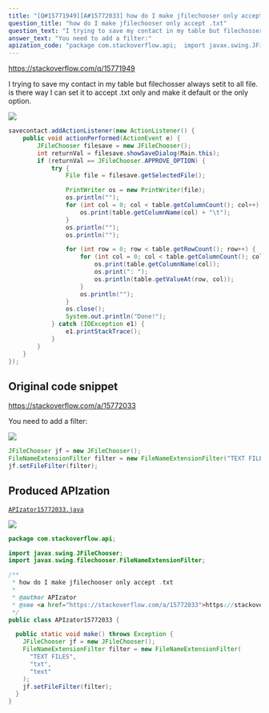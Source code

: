 ```yaml
---
title: "[Q#15771949][A#15772033] how do I make jfilechooser only accept .txt"
question_title: "how do I make jfilechooser only accept .txt"
question_text: "I trying to save my contact in my table but filechosser always setit to all file. is there way I can set it to accept .txt only and make it default or the only option."
answer_text: "You need to add a filter:"
apization_code: "package com.stackoverflow.api;  import javax.swing.JFileChooser; import javax.swing.filechooser.FileNameExtensionFilter;  /**  * how do I make jfilechooser only accept .txt  *  * @author APIzator  * @see <a href=\"https://stackoverflow.com/a/15772033\">https://stackoverflow.com/a/15772033</a>  */ public class APIzator15772033 {    public static void make() throws Exception {     JFileChooser jf = new JFileChooser();     FileNameExtensionFilter filter = new FileNameExtensionFilter(       \"TEXT FILES\",       \"txt\",       \"text\"     );     jf.setFileFilter(filter);   } }"
---
```


https://stackoverflow.com/q/15771949

I trying to save my contact in my table but filechosser always setit to all file.
is there way I can set it to accept .txt only and make it default or the only option.


<div class="code-logo"><img src="/stackoverflow.png" /></div>

```java
savecontact.addActionListener(new ActionListener() {
    public void actionPerformed(ActionEvent e) {
        JFileChooser filesave = new JFileChooser();
        int returnVal = filesave.showSaveDialog(Main.this);
        if (returnVal == JFileChooser.APPROVE_OPTION) {
            try {
                File file = filesave.getSelectedFile();

                PrintWriter os = new PrintWriter(file);
                os.println("");
                for (int col = 0; col < table.getColumnCount(); col++) {
                    os.print(table.getColumnName(col) + "\t");
                }
                os.println("");
                os.println("");

                for (int row = 0; row < table.getRowCount(); row++) {
                    for (int col = 0; col < table.getColumnCount(); col++) {
                        os.print(table.getColumnName(col));
                        os.print(": ");
                        os.println(table.getValueAt(row, col));
                    }
                    os.println("");
                }
                os.close();
                System.out.println("Done!");
            } catch (IOException e1) {
                e1.printStackTrace();
            }
        }
    }
});
```


## Original code snippet

https://stackoverflow.com/a/15772033

You need to add a filter:

<div class="code-logo"><img src="/stackoverflow.png" /></div>

```java
JFileChooser jf = new JFileChooser();
FileNameExtensionFilter filter = new FileNameExtensionFilter("TEXT FILES", "txt", "text");
jf.setFileFilter(filter);
```

## Produced APIzation

[`APIzator15772033.java`](https://github.com/pasqualesalza/apization/raw/main/data/search/APIzator15772033.java)

<div class="code-logo"><img src="/apizator.png" /></div>

```java
package com.stackoverflow.api;

import javax.swing.JFileChooser;
import javax.swing.filechooser.FileNameExtensionFilter;

/**
 * how do I make jfilechooser only accept .txt
 *
 * @author APIzator
 * @see <a href="https://stackoverflow.com/a/15772033">https://stackoverflow.com/a/15772033</a>
 */
public class APIzator15772033 {

  public static void make() throws Exception {
    JFileChooser jf = new JFileChooser();
    FileNameExtensionFilter filter = new FileNameExtensionFilter(
      "TEXT FILES",
      "txt",
      "text"
    );
    jf.setFileFilter(filter);
  }
}

```